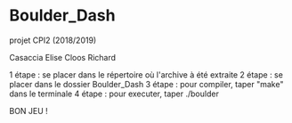 # Boulder_Dash

projet CPI2 (2018/2019)


Casaccia Elise
Cloos Richard

1 étape : se placer dans le répertoire où l'archive à été extraite
2 étape : se placer dans le dossier Boulder_Dash
3 étape : pour compiler, taper "make" dans le terminale
4 étape : pour executer, taper ./boulder

BON JEU !


